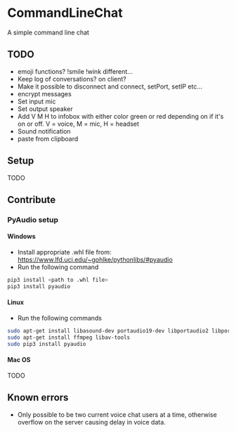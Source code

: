 # CommandLineChat
A simple command line chat


## TODO

- emoji functions? !smile !wink different...
- Keep log of conversations? on client?
- Make it possible to disconnect and connect, setPort, setIP etc...
- encrypt messages
- Set input mic
- Set output speaker
- Add V M H to infobox with either color green or red depending on if it's on or off. V = voice, M = mic, H = headset
- Sound notification
- paste from clipboard



## Setup

TODO





## Contribute

### PyAudio setup

#### Windows

- Install appropriate .whl file from: https://www.lfd.uci.edu/~gohlke/pythonlibs/#pyaudio
- Run the following command

``` bash
pip3 install <path to .whl file>
pip3 install pyaudio
```


#### Linux

- Run the following commands

``` bash
sudo apt-get install libasound-dev portaudio19-dev libportaudio2 libportaudiocpp0
sudo apt-get install ffmpeg libav-tools
sudo pip3 install pyaudio
```

#### Mac OS

TODO





## Known errors

- Only possible to be two current voice chat users at a time, otherwise overflow on the server causing delay in voice data.
